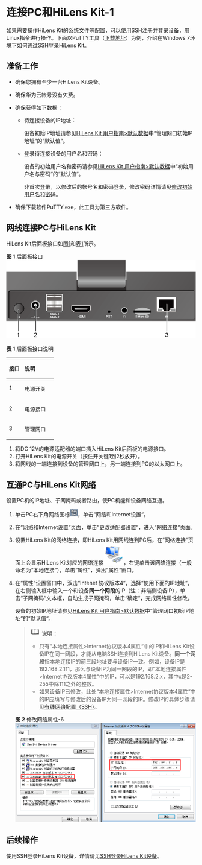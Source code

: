# 连接PC和HiLens Kit-1<a name="hilens_02_0102"></a>

如果需要操作HiLens Kit的系统文件等配置，可以使用SSH注册并登录设备，用Linux指令进行操作。下面以PuTTY工具（[下载地址](https://www.putty.org)）为例，介绍在Windows 7环境下如何通过SSH登录HiLens Kit。

## 准备工作<a name="section10466335498"></a>

-   确保您拥有至少一台HiLens Kit设备。
-   确保华为云帐号没有欠费。
-   确保获得如下数据：
    -   待连接设备的IP地址：

        设备初始IP地址请参见[HiLens Kit 用户指南\>默认数据](https://support.huawei.com/enterprise/zh/doc/EDOC1100112066/2347bab9)中“管理网口初始IP地址“的“默认值“。

    -   登录待连接设备的用户名和密码：

        设备的初始用户名和密码请参见[HiLens Kit 用户指南\>默认数据](https://support.huawei.com/enterprise/zh/doc/EDOC1100112066/2347bab9)中“初始用户名与密码“的“默认值“。

        非首次登录，以修改后的帐号名和密码登录，修改密码详情请见[修改初始用户名和密码](https://support.huawei.com/enterprise/zh/doc/EDOC1100112066/f03e0dea)。


-   确保下载软件PuTTY.exe，此工具为第三方软件。

## 网线连接PC与HiLens Kit<a name="section6786431043"></a>

HiLens Kit后面板接口如[图1](#hilens_02_0049_fig062502229)和[表1](#hilens_02_0049_table98731719132214)所示。

**图 1**  后面板接口<a name="hilens_02_0049_fig062502229"></a>  
![](figures/后面板接口.png "后面板接口")

**表 1**  后面板接口说明

<a name="hilens_02_0049_table98731719132214"></a>
<table><thead align="left"><tr id="hilens_02_0049_row28731419142217"><th class="cellrowborder" valign="top" width="33.18%" id="mcps1.2.3.1.1"><p id="hilens_02_0049_p4873101952211"><a name="hilens_02_0049_p4873101952211"></a><a name="hilens_02_0049_p4873101952211"></a>接口</p>
</th>
<th class="cellrowborder" valign="top" width="66.82000000000001%" id="mcps1.2.3.1.2"><p id="hilens_02_0049_p1787319196224"><a name="hilens_02_0049_p1787319196224"></a><a name="hilens_02_0049_p1787319196224"></a>说明</p>
</th>
</tr>
</thead>
<tbody><tr id="hilens_02_0049_row1287312194225"><td class="cellrowborder" valign="top" width="33.18%" headers="mcps1.2.3.1.1 "><p id="hilens_02_0049_p487317192224"><a name="hilens_02_0049_p487317192224"></a><a name="hilens_02_0049_p487317192224"></a>1</p>
</td>
<td class="cellrowborder" valign="top" width="66.82000000000001%" headers="mcps1.2.3.1.2 "><p id="hilens_02_0049_p1087351911221"><a name="hilens_02_0049_p1087351911221"></a><a name="hilens_02_0049_p1087351911221"></a>电源开关</p>
</td>
</tr>
<tr id="hilens_02_0049_row1687391962213"><td class="cellrowborder" valign="top" width="33.18%" headers="mcps1.2.3.1.1 "><p id="hilens_02_0049_p10874719112220"><a name="hilens_02_0049_p10874719112220"></a><a name="hilens_02_0049_p10874719112220"></a>2</p>
</td>
<td class="cellrowborder" valign="top" width="66.82000000000001%" headers="mcps1.2.3.1.2 "><p id="hilens_02_0049_p138742019162217"><a name="hilens_02_0049_p138742019162217"></a><a name="hilens_02_0049_p138742019162217"></a>电源接口</p>
</td>
</tr>
<tr id="hilens_02_0049_row1687417194228"><td class="cellrowborder" valign="top" width="33.18%" headers="mcps1.2.3.1.1 "><p id="hilens_02_0049_p14874161916223"><a name="hilens_02_0049_p14874161916223"></a><a name="hilens_02_0049_p14874161916223"></a>3</p>
</td>
<td class="cellrowborder" valign="top" width="66.82000000000001%" headers="mcps1.2.3.1.2 "><p id="hilens_02_0049_p58741119162219"><a name="hilens_02_0049_p58741119162219"></a><a name="hilens_02_0049_p58741119162219"></a>管理网口</p>
</td>
</tr>
</tbody>
</table>

1.  将DC 12V的电源适配器的端口插入HiLens Kit后面板的电源接口。
2.  打开HiLens Kit的电源开关（按住开关键1到2秒放开）。
3.  将网线的一端连接到设备的管理网口上，另一端连接到PC的以太网口上。

## 互通PC与HiLens Kit网络<a name="section1622718539"></a>

设置PC机的IP地址、子网掩码或者路由，使PC机能和设备网络互通。

1.  单击PC右下角网络图标![](figures/zh-cn_image_0000001071417193.png)，单击“网络和Internet设置“。
2.  在“网络和Internet设置“页面，单击“更改适配器设置“，进入“网络连接“页面。
3.  设置HiLens Kit的网络连接，即HiLens Kit用网线连到PC后，在“网络连接“页面上会显示HiLens Kit对应的网络连接![](figures/zh-cn_image_0000001072455012.png)，右键单击该网络连接（一般命名为“本地连接“），单击“属性“，弹出“属性“窗口。
4.  在“属性“设置窗口中，双击“Intenet 协议版本4“，选择“使用下面的IP地址“，在右侧输入框中输入一个和设备**同一个网段**的IP（注：非端侧设备IP），单击“子网掩码“文本框，自动生成子网掩码，单击“确定“，完成网络属性修改。

    设备的初始IP地址请参见[HiLens Kit 用户指南\>默认数据](https://support.huawei.com/enterprise/zh/doc/EDOC1100112066/2347bab9)中“管理网口初始IP地址“的“默认值“。

    >![](public_sys-resources/icon-note.gif) **说明：** 
    >-   只有“本地连接属性\>Internet协议版本4属性“中的IP和HiLens Kit设备IP在同一网段，才能从电脑SSH连接到HiLens Kit设备。**同一个网段**指本地连接IP的前三段地址要与设备IP一致。例如，设备IP是192.168.2.111，那么与设备IP为同一网段的IP，即“本地连接属性\>Internet协议版本4属性“中的IP，可以是192.168.2.x，其中x是2-255中除111之外的整数。
    >-   如果设备IP已修改，此处“本地连接属性\>Internet协议版本4属性“中的IP应填写与修改后的设备IP为同一网段的IP。修改IP的具体步骤请见[有线网络配置（SSH）](有线网络配置（SSH）.md)。

    **图 2**  修改网络属性-6<a name="fig1550171195313"></a>  
    ![](figures/修改网络属性-6.png "修改网络属性-6")


## 后续操作<a name="section20438171291316"></a>

使用SSH登录HiLens Kit设备，详情请见[SSH登录HiLens Kit设备](SSH登录HiLens-Kit设备.md)。


